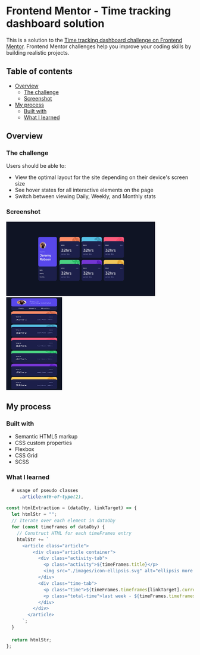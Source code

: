 # Frontend Mentor - Time tracking dashboard solution

This is a solution to the [Time tracking dashboard challenge on Frontend Mentor](https://www.frontendmentor.io/challenges/time-tracking-dashboard-UIQ7167Jw). Frontend Mentor challenges help you improve your coding skills by building realistic projects.

## Table of contents

- [Overview](#overview)
  - [The challenge](#the-challenge)
  - [Screenshot](#screenshot)
- [My process](#my-process)
  - [Built with](#built-with)
  - [What I learned](#what-i-learned)

## Overview

### The challenge

Users should be able to:

- View the optimal layout for the site depending on their device's screen size
- See hover states for all interactive elements on the page
- Switch between viewing Daily, Weekly, and Monthly stats

### Screenshot

<img src="./time-tracking-desktop.png" alt="desktop view" width="400" height="200" />
<img src="./time-tracking-mobile.png" alt="mobile view" width="150" height="250" />

## My process

### Built with

- Semantic HTML5 markup
- CSS custom properties
- Flexbox
- CSS Grid
- SCSS

### What I learned

```css
  # usage of pseudo classes
     .article:nth-of-type(2),

```

```js
const htmlExtraction = (dataOby, linkTarget) => {
  let htmlStr = "";
  // Iterate over each element in dataOby
  for (const timeFrames of dataOby) {
    // Construct HTML for each timeFrames entry
    htmlStr += `
      <article class="article">
          <div class="article container">
            <div class="activity-tab">
              <p class="activity">${timeFrames.title}</p>
              <img src="./images/icon-ellipsis.svg" alt="ellipsis more icon" />
            </div>
            <div class="time-tab">
              <p class="time">${timeFrames.timeframes[linkTarget].current}hrs</p>
              <p class="total-time">last week - ${timeFrames.timeframes[linkTarget].previous}hrs</p>
            </div>
          </div>
        </article>
      `;
  }

  return htmlStr;
};
```
